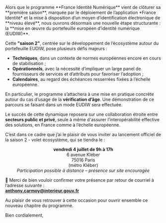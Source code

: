 <!-- var(subject)=" Invitation 4 juillet 2025 – Lancement de la saison 2 du programme France Identité / Preuve d'âge" -->
<!-- var(summary)="EUDIW / Preuve d'âge" -->
<!-- var(role)="Directeur de projet" -->

<br/>
<br/>
<br/>
Alors que le programme **France Identité Numérique** vient de clôturer sa **première saison**, marquée par le déploiement de l’application *France Identité* et la mise à disposition d’un moyen d’identification électronique de **niveau élevé**, nous ouvrons désormais une nouvelle étape structurante : la **mise en œuvre du portefeuille européen d’identité numérique (EUDIW)**.

Cette **"saison 2"**, centrée sur le développement de l’écosystème autour du portefeuille EUDIW, pose plusieurs défis majeurs :

- **Techniques**, dans un contexte de normes européennes encore en cours de stabilisation ;
- **Opérationnels**, avec la nécessité d’impliquer un large panel de fournisseurs de services et d’attributs pour favoriser l’adoption ;
- **Calendaires**, au regard des échéances resserrées fixées à l’échelle européenne.

En particulier, le programme s’attachera à une mise en pratique concrète autour du cas d’usage de la **vérification d’âge**. Une démonstration de ce parcours se faisant dans un mode EUDIW sera effectuée.

Le succès de cette dynamique reposera sur une collaboration étroite entre **secteurs public et privé**, seule à même d'assurer l’interopérabilité effective des solutions, en France comme à l’échelle européenne.

C’est dans ce cadre que j’ai le plaisir de vous inviter au lancement officiel de la saison 2 - volet écosystème, qui se tiendra le :
<p style="text-align:center;">  <b>vendredi 4 juillet de 9h à 17h</b>  <br/>6 avenue Kléber<br/>75016 Paris<br/>(métro Kléber)<br/>  <i>Participation possible à distance – présence sur site encouragée</i>  </p>

📩 Merci de bien vouloir confirmer votre présence par retour de courriel à l’adresse suivante :  
**anthony.carmoy@interieur.gouv.fr**

Au plaisir de vous retrouver à cette occasion pour ouvrir ensemble ce nouveau chapitre du programme.


Bien cordialement,
<br/>